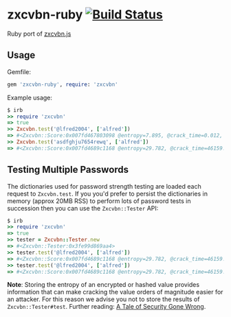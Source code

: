 # zxcvbn-ruby [![Build Status](https://travis-ci.org/envato/zxcvbn-ruby.svg?branch=master)](https://travis-ci.org/envato/zxcvbn-ruby)

Ruby port of [zxcvbn.js](https://github.com/dropbox/zxcvbn)

## Usage

Gemfile:

```ruby
gem 'zxcvbn-ruby', require: 'zxcvbn'
```

Example usage:

```ruby
$ irb
>> require 'zxcvbn'
=> true
>> Zxcvbn.test('@lfred2004', ['alfred'])
=> #<Zxcvbn::Score:0x007fd467803098 @entropy=7.895, @crack_time=0.012, @crack_time_display="instant", @score=0, @match_sequence=[#<Zxcvbn::Match matched_word="alfred", token="@lfred", i=0, j=5, rank=1, pattern="dictionary", dictionary_name="user_inputs", l33t=true, sub={"@"=>"a"}, sub_display"@ -> a", base_entropy0.0, uppercase_entropy0.0, l33t_entropy1, entropy1.0, #<Zxcvbn::Match i=6, j=9, token="2004", pattern="year", entropy=6.894817763307944], @password="@lfred2004", @calc_time=0.003436>
>> Zxcvbn.test('asdfghju7654rewq', ['alfred'])
=> #<Zxcvbn::Score:0x007fd4689c1168 @entropy=29.782, @crack_time=46159.451, @crack_time_display="14 hours", @score=2, @match_sequence=[#<Zxcvbn::Match pattern="spatial", i=0, j=15, token="asdfghju7654rewq", graph="qwerty", turns=5, shifted_count=0, entropy=29.7820508329166>], password"asdfghju7654rewq", calc_time0.00526
```

## Testing Multiple Passwords

The dictionaries used for password strength testing are loaded each request to `Zxcvbn.test`. If you you'd prefer to persist the dictionaries in memory (approx 20MB RSS) to perform lots of password tests in succession then you can use the `Zxcvbn::Tester` API:

```ruby
$ irb
>> require 'zxcvbn'
=> true
>> tester = Zxcvbn::Tester.new
=> #<Zxcvbn::Tester:0x3fe99d869aa4>
>> tester.test('@lfred2004', ['alfred'])
=> #<Zxcvbn::Score:0x007fd4689c1168 @entropy=29.782, @crack_time=46159.451, @crack_time_display="14 hours", @score=2, @match_sequence=[#<Zxcvbn::Match pattern="spatial", i=0, j=15, token="asdfghju7654rewq", graph="qwerty", turns=5, shifted_count=0, entropy=29.7820508329166>], password"asdfghju7654rewq", calc_time0.00526
>> tester.test('@lfred2004', ['alfred'])
=> #<Zxcvbn::Score:0x007fd4689c1168 @entropy=29.782, @crack_time=46159.451, @crack_time_display="14 hours", @score=2, @match_sequence=[#<Zxcvbn::Match pattern="spatial", i=0, j=15, token="asdfghju7654rewq", graph="qwerty", turns=5, shifted_count=0, entropy=29.7820508329166>], password"asdfghju7654rewq", calc_time0.00526
```

**Note**: Storing the entropy of an encrypted or hashed value provides
information that can make cracking the value orders of magnitude easier for an
attacker. For this reason we advise you not to store the results of
`Zxcvbn::Tester#test`. Further reading: [A Tale of Security Gone Wrong](http://gavinmiller.io/2016/a-tale-of-security-gone-wrong/).
